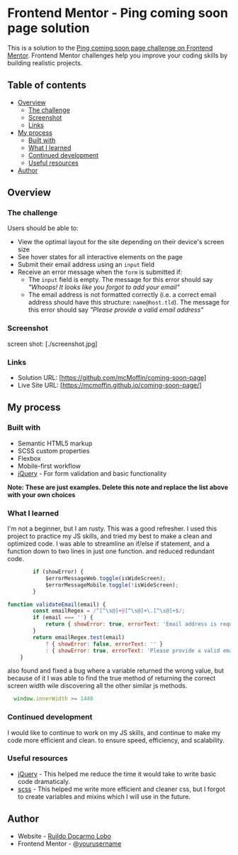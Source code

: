 # Frontend Mentor - Ping coming soon page solution

This is a solution to the [Ping coming soon page challenge on Frontend Mentor](https://www.frontendmentor.io/challenges/ping-single-column-coming-soon-page-5cadd051fec04111f7b848da). Frontend Mentor challenges help you improve your coding skills by building realistic projects. 

## Table of contents

- [Overview](#overview)
  - [The challenge](#the-challenge)
  - [Screenshot](#screenshot)
  - [Links](#links)
- [My process](#my-process)
  - [Built with](#built-with)
  - [What I learned](#what-i-learned)
  - [Continued development](#continued-development)
  - [Useful resources](#useful-resources)
- [Author](#author)

## Overview

### The challenge

Users should be able to:

- View the optimal layout for the site depending on their device's screen size
- See hover states for all interactive elements on the page
- Submit their email address using an `input` field
- Receive an error message when the `form` is submitted if:
	- The `input` field is empty. The message for this error should say *"Whoops! It looks like you forgot to add your email"*
	- The email address is not formatted correctly (i.e. a correct email address should have this structure: `name@host.tld`). The message for this error should say *"Please provide a valid email address"*

### Screenshot

screen shot: [./screenshot.jpg]

### Links

- Solution URL: [https://github.com/mcMoffin/coming-soon-page]
- Live Site URL: [https://mcmoffin.github.io/coming-soon-page/]

## My process

### Built with

- Semantic HTML5 markup
- SCSS custom properties
- Flexbox
- Mobile-first workflow
- [jQuery](https://jquery.com/) - For form validation and basic functionality

**Note: These are just examples. Delete this note and replace the list above with your own choices**

### What I learned

I'm not a beginner, but I am rusty. This was a good refresher. I used this project to practice my JS skills, and tried my best to make a clean and optimized code. I was able to streamline an if/else if statement, and a function down to two lines in just one function. and reduced redundant code.

```js
        if (showError) {
            $errorMessageWeb.toggle(isWideScreen);
            $errorMessageMobile.toggle(!isWideScreen);
        }
```
``` js
function validateEmail(email) {
        const emailRegex = /^[^\s@]+@[^\s@]+\.[^\s@]+$/;
        if (email === '') {
            return { showError: true, errorText: 'Email address is required' };
        }
        return emailRegex.test(email)
            ? { showError: false, errorText: '' }
            : { showError: true, errorText: 'Please provide a valid email address' };
    }
```
also found and fixed a bug where a variable returned the wrong value, but because of it I was able to find the true method of returning the correct screen width wile discovering all the other similar js methods.

``` js
  window.innerWidth >= 1440
```
### Continued development

I would like to continue to work on my JS skills, and continue to make my code more efficient and clean. to ensure speed, efficiency, and scalability.

### Useful resources

- [jQuery](https://jquery.com/) - This helped me reduce the time it would take to write basic code dramaticaly.
- [scss](https://sass-lang.com/) - This helped me write more efficient and cleaner css, but I forgot to create variables and mixins which I will use in the future.

## Author

- Website - [Ruildo Docarmo Lobo](https://ruildodcl.ca/)
- Frontend Mentor - [@yourusername](https://www.frontendmentor.io/profile/mcMoffin)
